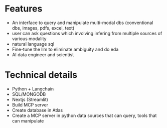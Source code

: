 # Features
- An interface to query and manipulate multi-modal dbs (conventional dbs, images, pdfs, excel, text)
- user can ask questions which involving infering from multiple sources of various modality 
- natural language sql 
- Fine-tune the llm to eliminate ambiguity and do eda 
- AI data engineer and scientist 

# Technical details
- Python + Langchain
- SQL/MONGODB
- Nextjs (Streamlit)
- Build MCP server
- Create database in Atlas
- Create a MCP server in python data sources that can query, tools that can manipulate 
